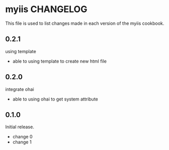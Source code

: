 # myiis CHANGELOG

This file is used to list changes made in each version of the myiis cookbook.

## 0.2.1

using template

- able to using template to create new html file

## 0.2.0

integrate ohai

- able to using ohai to get system attribute

## 0.1.0

Initial release.

- change 0
- change 1
